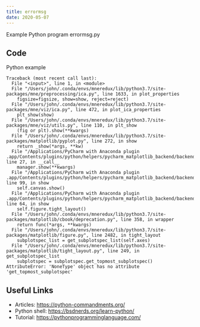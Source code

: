 ```yaml
---
title: errormsg
date: 2020-05-07
---
```

Example Python program errormsg.py


## Code

Python example

    Traceback (most recent call last):
      File "<input>", line 1, in <module>
      File "/Users/john/.conda/envs/mneredux/lib/python3.7/site-packages/mne/preprocessing/ica.py", line 1633, in plot_properties
        figsize=figsize, show=show, reject=reject)
      File "/Users/john/.conda/envs/mneredux/lib/python3.7/site-packages/mne/viz/ica.py", line 472, in plot_ica_properties
        plt_show(show)
      File "/Users/john/.conda/envs/mneredux/lib/python3.7/site-packages/mne/viz/utils.py", line 110, in plt_show
        (fig or plt).show(**kwargs)
      File "/Users/john/.conda/envs/mneredux/lib/python3.7/site-packages/matplotlib/pyplot.py", line 272, in show
        return _show(*args, **kw)
      File "/Applications/PyCharm with Anaconda plugin .app/Contents/plugins/python/helpers/pycharm_matplotlib_backend/backend_interagg.py", line 27, in __call__
        manager.show(**kwargs)
      File "/Applications/PyCharm with Anaconda plugin .app/Contents/plugins/python/helpers/pycharm_matplotlib_backend/backend_interagg.py", line 99, in show
        self.canvas.show()
      File "/Applications/PyCharm with Anaconda plugin .app/Contents/plugins/python/helpers/pycharm_matplotlib_backend/backend_interagg.py", line 64, in show
        self.figure.tight_layout()
      File "/Users/john/.conda/envs/mneredux/lib/python3.7/site-packages/matplotlib/cbook/deprecation.py", line 358, in wrapper
        return func(*args, **kwargs)
      File "/Users/john/.conda/envs/mneredux/lib/python3.7/site-packages/matplotlib/figure.py", line 2482, in tight_layout
        subplotspec_list = get_subplotspec_list(self.axes)
      File "/Users/john/.conda/envs/mneredux/lib/python3.7/site-packages/matplotlib/tight_layout.py", line 249, in get_subplotspec_list
        subplotspec = subplotspec.get_topmost_subplotspec()
    AttributeError: 'NoneType' object has no attribute 'get_topmost_subplotspec'
    

## Useful Links

- Articles: https://python-commandments.org/
- Python shell: https://bsdnerds.org/learn-python/
- Tutorial: https://pythonprogramminglanguage.com/
